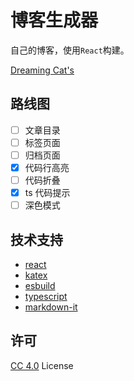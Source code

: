 # 博客生成器

自己的博客，使用`React`构建。  

[Dreaming Cat's](http://www.dreamingcat.me)

## 路线图
- [ ] 文章目录
- [ ] 标签页面
- [ ] 归档页面
- [x] 代码行高亮
- [ ] 代码折叠
- [x] ts 代码提示
- [ ] 深色模式

## 技术支持
- [react](https://github.com/facebook/react)
- [katex](https://github.com/Khan/KaTeX)
- [esbuild](https://github.com/evanw/esbuild)
- [typescript](https://github.com/microsoft/TypeScript)
- [markdown-it](https://github.com/markdown-it/markdown-it)

## 许可
[CC 4.0](https://creativecommons.org/licenses/by/4.0/deed.zh) License
